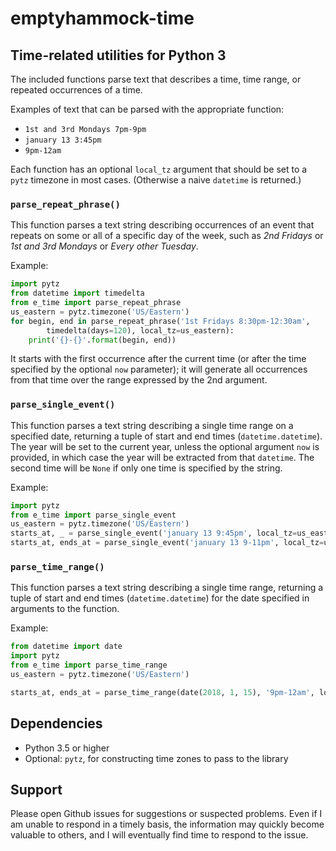 # emptyhammock-time

## Time-related utilities for Python 3

The included functions parse text that describes a time, time range, or
repeated occurrences of a time.

Examples of text that can be parsed with the appropriate function:

* `1st and 3rd Mondays 7pm-9pm`
* `january 13 3:45pm`
* `9pm-12am`

Each function has an optional `local_tz` argument that should be set to
a `pytz` timezone in most cases.  (Otherwise a naive `datetime` is returned.)

### `parse_repeat_phrase()`

This function parses a text string describing occurrences of an event that
repeats on some or all of a specific day of the week, such as *2nd Fridays*
or *1st and 3rd Mondays* or *Every other Tuesday*.

Example:

```python
import pytz
from datetime import timedelta
from e_time import parse_repeat_phrase
us_eastern = pytz.timezone('US/Eastern')
for begin, end in parse_repeat_phrase('1st Fridays 8:30pm-12:30am',
        timedelta(days=120), local_tz=us_eastern):
    print('{}-{}'.format(begin, end))
```

It starts with the first occurrence after the current time (or after the time
specified by the optional `now` parameter); it will generate all occurrences
from that time over the range expressed by the 2nd argument.

### `parse_single_event()`

This function parses a text string describing a single time range on a
specified date, returning a tuple of start and end times (`datetime.datetime`).
The year will be set to the current year, unless the optional argument `now`
is provided, in which case the year will be extracted from that `datetime`.
The second time will be `None` if only one time is specified by the string.

Example:

```python
import pytz
from e_time import parse_single_event
us_eastern = pytz.timezone('US/Eastern')
starts_at, _ = parse_single_event('january 13 9:45pm', local_tz=us_eastern)
starts_at, ends_at = parse_single_event('january 13 9-11pm', local_tz=us_eastern)
```

### `parse_time_range()`

This function parses a text string describing a single time range, returning
a tuple of start and end times (`datetime.datetime`) for the date specified
in arguments to the function.

Example:

```python
from datetime import date
import pytz
from e_time import parse_time_range
us_eastern = pytz.timezone('US/Eastern')

starts_at, ends_at = parse_time_range(date(2018, 1, 15), '9pm-12am', local_tz=us_eastern)
```

## Dependencies

* Python 3.5 or higher
* Optional: `pytz`, for constructing time zones to pass to the library

## Support

Please open Github issues for suggestions or suspected problems.  Even if I am
unable to respond in a timely basis, the information may quickly become valuable
to others, and I will eventually find time to respond to the issue.
